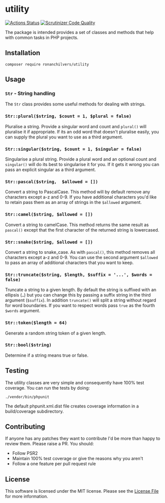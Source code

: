 # utility

[![Actions Status](https://github.com/ronanchilvers/utility/workflows/Unit%20Tests/badge.svg)](https://github.com/ronanchilvers/utility/actions)
[![Scrutinizer Code Quality](https://scrutinizer-ci.com/g/ronanchilvers/utility/badges/quality-score.png?b=master)](https://scrutinizer-ci.com/g/ronanchilvers/utility/?branch=master)

The package is intended provides a set of classes and methods that help with common tasks in PHP projects.

## Installation

```
composer require ronanchilvers/utility
```



## Usage

### `Str` - String handling

The `Str` class provides some useful methods for dealing with strings.

### `Str::plural($string, $count = 1, $plural = false)`

Pluralise a string. Provide a singular word and count and `plural()` will pluralise it if appropriate. If its an odd word that doesn't pluralise easily, you can supply the plural you want to use as a third argument.

### `Str::singular($string, $count = 1, $singular = false)`

Singularise a plural string. Provide a plural word and an optional count and `singular()` will do its best to singularise it for you. If it gets it wrong you can pass an explicit singular as a third argument.

### `Str::pascal($string,  $allowed = [])`

Convert a string to PascalCase. This method will by default remove any characters except a-z and 0-9. If you have additional characters you'd like to retain pass them as an array of strings in the `$allowed` argument.

### `Str::camel($string, $allowed = [])`

Convert a string to camelCase. This method returns the same result as `pascal()` except that the first character of the returned string is lowercased.

### `Str::snake($string, $allowed = [])`

Convert a string to snake_case. As with `pascal()`, this method removes all characters except a-z and 0-9. You can use the second argument `$allowed` to pass an array of additional characters that you want to keep.

### `Str::truncate($string, $length, $suffix = '...', $words = false)`

Truncate a string to a given length. By default the string is suffixed with an ellipsis (`…`) but you can change this by passing a suffix string in the third argument (`$suffix`). In addition `truncate()` will split a string without regard for word boundaries. If you want to respect words pass `true` as the fourth `$words` argument.

### `Str::token($length = 64)`

Generate a random string token of a given length.

### `Str::bool($string)`

Determine if a string means true or false.

## Testing

The utility classes are very simple and consequently  have 100% test coverage. You can run the tests by doing:

```
./vendor/bin/phpunit
```

The default phpunit.xml.dist file creates coverage information in a build/coverage subdirectory.

## Contributing

If anyone has any patches they want to contribute I'd be more than happy to review them. Please raise a PR. You should:

* Follow PSR2
* Maintain 100% test coverage or give the reasons why you aren't
* Follow a one feature per pull request rule

## License

This software is licensed under the MIT license. Please see the [License File](LICENSE.md) for more information.
